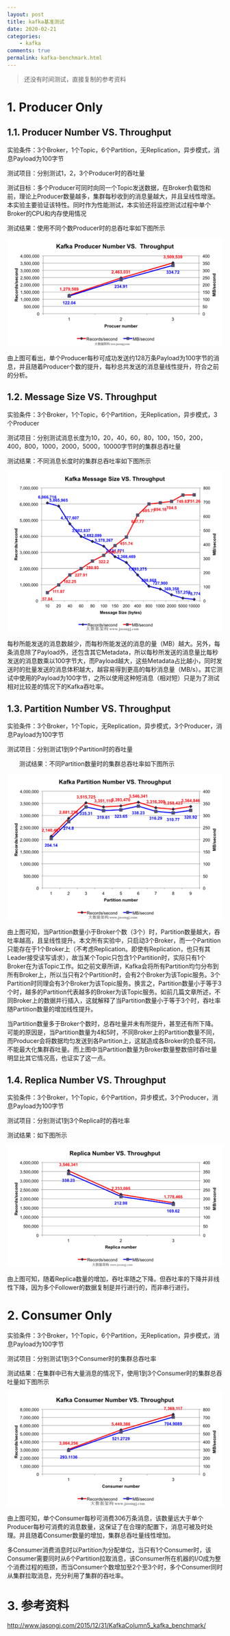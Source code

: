 ```yaml
---
layout: post
title: kafka基准测试
date: 2020-02-21
categories:
    - kafka
comments: true
permalink: kafka-benchmark.html
---
```


> 还没有时间测试，直接复制的参考资料

# 1. Producer Only

## 1.1. Producer Number VS. Throughput

实验条件：3个Broker，1个Topic，6个Partition，无Replication，异步模式，消息Payload为100字节

测试项目：分别测试1，2，3个Producer时的吞吐量

测试目标：多个Producer可同时向同一个Topic发送数据，在Broker负载饱和前，理论上Producer数量越多，集群每秒收到的消息量越大，并且呈线性增涨。本实验主要验证该特性。同时作为性能测试，本实验还将监控测试过程中单个Broker的CPU和内存使用情况

测试结果：使用不同个数Producer时的总吞吐率如下图所示

![](/assets/images/posts/kafka-benchmark/kafka-benchmark-1.png)

由上图可看出，单个Producer每秒可成功发送约128万条Payload为100字节的消息，并且随着Producer个数的提升，每秒总共发送的消息量线性提升，符合之前的分析。

## 1.2. Message Size VS. Throughput

实验条件：3个Broker，1个Topic，6个Partition，无Replication，异步模式，3个Producer

测试项目：分别测试消息长度为10，20，40，60，80，100，150，200，400，800，1000，2000，5000，10000字节时的集群总吞吐量

测试结果：不同消息长度时的集群总吞吐率如下图所示

![](/assets/images/posts/kafka-benchmark/kafka-benchmark-2.png)

每秒所能发送的消息数越少，而每秒所能发送的消息的量（MB）越大。另外，每条消息除了Payload外，还包含其它Metadata，所以每秒所发送的消息量比每秒发送的消息数乘以100字节大，而Payload越大，这些Metadata占比越小，同时发送时的批量发送的消息体积越大，越容易得到更高的每秒消息量（MB/s）。其它测试中使用的Payload为100字节，之所以使用这种短消息（相对短）只是为了测试相对比较差的情况下的Kafka吞吐率。

## 1.3. Partition Number VS. Throughput

实验条件：3个Broker，1个Topic，无Replication，异步模式，3个Producer，消息Payload为100字节

测试项目：分别测试1到9个Partition时的吞吐量

　　测试结果：不同Partition数量时的集群总吞吐率如下图所示

![](/assets/images/posts/kafka-benchmark/kafka-benchmark-3.png)

由上图可知，当Partition数量小于Broker个数（3个）时，Partition数量越大，吞吐率越高，且呈线性提升。本文所有实验中，只启动3个Broker，而一个Partition只能存在于1个Broker上（不考虑Replication。即使有Replication，也只有其Leader接受读写请求），故当某个Topic只包含1个Partition时，实际只有1个Broker在为该Topic工作。如之前文章所讲，Kafka会将所有Partition均匀分布到所有Broker上，所以当只有2个Partition时，会有2个Broker为该Topic服务。3个Partition时同理会有3个Broker为该Topic服务。换言之，Partition数量小于等于3个时，越多的Partition代表越多的Broker为该Topic服务。如前几篇文章所述，不同Broker上的数据并行插入，这就解释了当Partition数量小于等于3个时，吞吐率随Partition数量的增加线性提升。

当Partition数量多于Broker个数时，总吞吐量并未有所提升，甚至还有所下降。可能的原因是，当Partition数量为4和5时，不同Broker上的Partition数量不同，而Producer会将数据均匀发送到各Partition上，这就造成各Broker的负载不同，不能最大化集群吞吐量。而上图中当Partition数量为Broker数量整数倍时吞吐量明显比其它情况高，也证实了这一点。

## 1.4. Replica Number VS. Throughput

实验条件：3个Broker，1个Topic，6个Partition，异步模式，3个Producer，消息Payload为100字节

测试项目：分别测试1到3个Replica时的吞吐率

测试结果：如下图所示

![](/assets/images/posts/kafka-benchmark/kafka-benchmark-4.png)

由上图可知，随着Replica数量的增加，吞吐率随之下降。但吞吐率的下降并非线性下降，因为多个Follower的数据复制是并行进行的，而非串行进行。

# 2. Consumer Only

实验条件：3个Broker，1个Topic，6个Partition，无Replication，异步模式，消息Payload为100字节

测试项目：分别测试1到3个Consumer时的集群总吞吐率

测试结果：在集群中已有大量消息的情况下，使用1到3个Consumer时的集群总吞吐量如下图所示

![](/assets/images/posts/kafka-benchmark/kafka-benchmark-5.png)

由上图可知，单个Consumer每秒可消费306万条消息，该数量远大于单个Producer每秒可消费的消息数量，这保证了在合理的配置下，消息可被及时处理。并且随着Consumer数量的增加，集群总吞吐量线性增加。

多Consumer消费消息时以Partition为分配单位，当只有1个Consumer时，该Consumer需要同时从6个Partition拉取消息，该Consumer所在机器的I/O成为整个消费过程的瓶颈，而当Consumer个数增加至2个至3个时，多个Consumer同时从集群拉取消息，充分利用了集群的吞吐率。

# 3. 参考资料

http://www.jasongj.com/2015/12/31/KafkaColumn5_kafka_benchmark/